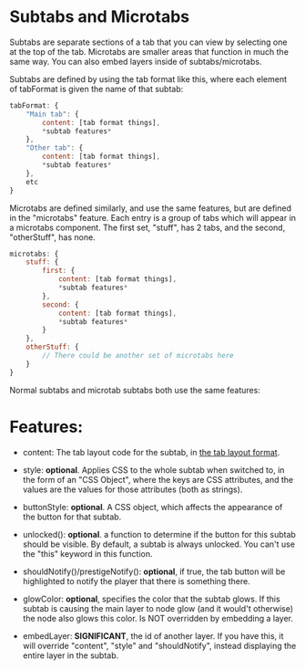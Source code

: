 # Subtabs and Microtabs

Subtabs are separate sections of a tab that you can view by selecting one at the top of the tab. Microtabs are smaller areas that function in much the same way. You can also embed layers inside of subtabs/microtabs.

Subtabs are defined by using the tab format like this, where each element of tabFormat is given the name of that subtab:

```js
tabFormat: {
    "Main tab": {
        content: [tab format things],
        *subtab features*
    },
    "Other tab": {
        content: [tab format things],
        *subtab features*
    },
    etc
}
```

Microtabs are defined similarly, and use the same features, but are defined in the "microtabs" feature. Each entry is a group of tabs which will appear in a microtabs component. The first set, "stuff", has 2 tabs, and the second, "otherStuff", has none.

```js
microtabs: {
    stuff: {
        first: {
            content: [tab format things],
            *subtab features*
        },
        second: {
            content: [tab format things],
            *subtab features*
        }
    },
    otherStuff: {
        // There could be another set of microtabs here
    }
}
```

Normal subtabs and microtab subtabs both use the same features:

# Features:

-   content: The tab layout code for the subtab, in [the tab layout format](custom-tab-layouts.md).

-   style: **optional**. Applies CSS to the whole subtab when switched to, in the form of an "CSS Object", where the keys are CSS attributes, and the values are the values for those attributes (both as strings).

-   buttonStyle: **optional**. A CSS object, which affects the appearance of the button for that subtab.

-   unlocked(): **optional**. a function to determine if the button for this subtab should be visible. By default, a subtab is always unlocked. You can't use the "this" keyword in this function.

-   shouldNotify()/prestigeNotify(): **optional**, if true, the tab button will be highlighted to notify the player that there is something there.

-   glowColor: **optional**, specifies the color that the subtab glows. If this subtab is causing the main layer to node glow
    (and it would't otherwise) the node also glows this color. Is NOT overridden by embedding a layer.

-   embedLayer: **SIGNIFICANT**, the id of another layer. If you have this, it will override "content", "style" and "shouldNotify",
    instead displaying the entire layer in the subtab.
